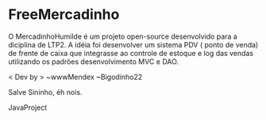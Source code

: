 # FreeMercadinho
O MercadinhoHumilde é um projeto open-source desenvolvido para a diciplina de LTP2.
A idéia foi desenvolver um sistema PDV ( ponto de venda) de frente de caixa que integrasse ao controle de estoque e log das vendas utilizando os padrões desenvolvimento MVC e DAO.


< Dev by \>
~wwwMendex
~Bigodinho22


Salve Sininho, éh nois.

JavaProject

